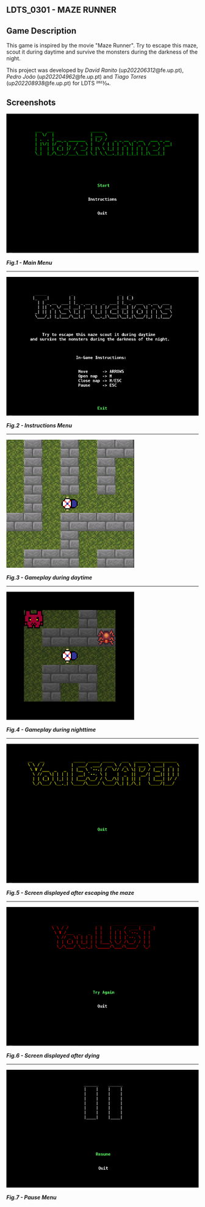 ## LDTS_0301 - MAZE RUNNER

## Game Description
This game is inspired by the movie "Maze Runner". Try to escape this maze, scout it during daytime and survive the monsters during the darkness of the night.

This project was developed by *David Ranito* (*up202206312*@fe.up.pt), *Pedro João* (*up202204962*@fe.up.pt) and *Tiago Torres* (*up202208938*@fe.up.pt) for LDTS 2023⁄24.


## Screenshots
![mainMenu.png](docs%2Fimages%2Fscreenshots%2FmainMenu.png)

***Fig.1 - Main Menu***

---
![instructionsMenu.png](docs%2Fimages%2Fscreenshots%2FinstructionsMenu.png)

***Fig.2 - Instructions Menu***

---
![gameDayTime.png](docs%2Fimages%2Fscreenshots%2FgameDayTime.png)

***Fig.3 - Gameplay during daytime***

---
![gameNightTime.png](docs%2Fimages%2Fscreenshots%2FgameNightTime.png)

***Fig.4 - Gameplay during nighttime***

---
![wonMenu.png](docs%2Fimages%2Fscreenshots%2FwonMenu.png)

***Fig.5 - Screen displayed after escaping the maze***

---
![lostMenu.png](docs%2Fimages%2Fscreenshots%2FlostMenu.png)

***Fig.6 - Screen displayed after dying***

---
![pauseMenu.png](docs%2Fimages%2Fscreenshots%2FpauseMenu.png)

***Fig.7 - Pause Menu***

